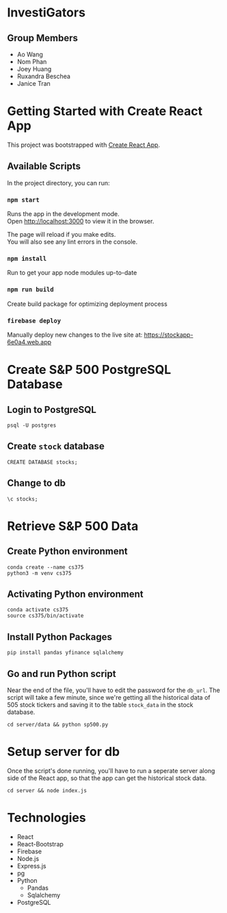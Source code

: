 # InvestiGators

## Group Members
* Ao Wang
* Nom Phan
* Joey Huang
* Ruxandra Beschea 
* Janice Tran

# Getting Started with Create React App

This project was bootstrapped with [Create React App](https://github.com/facebook/create-react-app).

## Available Scripts

In the project directory, you can run:

### `npm start`

Runs the app in the development mode.\
Open [http://localhost:3000](http://localhost:3000) to view it in the browser.

The page will reload if you make edits.\
You will also see any lint errors in the console.

### `npm install`
Run to get your app node modules up-to-date

### `npm run build`
Create build package for optimizing deployment process

### `firebase deploy`
Manually deploy new changes to the live site at: https://stockapp-6e0a4.web.app


# Create S&P 500 PostgreSQL Database
## Login to PostgreSQL
    psql -U postgres

## Create `stock` database
    CREATE DATABASE stocks;

## Change to db
    \c stocks;

# Retrieve S&P 500 Data
## Create Python environment
    conda create --name cs375
    python3 -m venv cs375

## Activating Python environment
    conda activate cs375
    source cs375/bin/activate

## Install Python Packages
    pip install pandas yfinance sqlalchemy

## Go and run Python script
Near the end of the file, you'll have to edit the password for the `db_url`. The script will take a few minute, since we're getting all the historical data of 505 stock tickers and saving it to the table `stock_data` in the stock database.

    cd server/data && python sp500.py

# Setup server for db
Once the script's done running, you'll have to run a seperate server along side of the React app, so that the app can get the historical stock data.

    cd server && node index.js

# Technologies
* React
* React-Bootstrap
* Firebase
* Node.js
* Express.js
* pg
* Python
    * Pandas
    * Sqlalchemy
* PostgreSQL